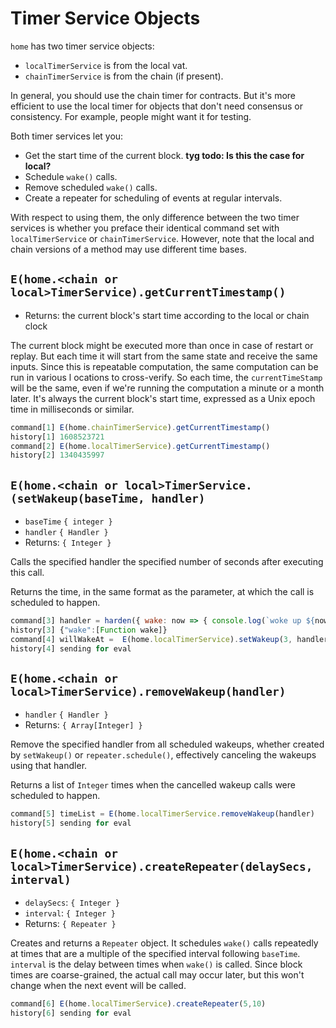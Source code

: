 # Timer Service Objects

`home` has two timer service objects: 
- `localTimerService` is from the local vat.
- `chainTimerService` is from the chain (if present). 

In general, you should use the chain timer for contracts. But it's more efficient to 
use the local timer for objects that don't need consensus or consistency. 
For example, people might want it for testing. 

Both timer services let you:
- Get the start time of the current block. **tyg todo: Is this the case for local?**
- Schedule `wake()` calls.
- Remove scheduled `wake()` calls.
- Create a repeater for scheduling of events at regular intervals. 

With respect to using them, the only difference between the two timer
services is whether you preface their identical command set with
`localTimerService` or `chainTimerService`. However, note that
the local and chain versions of a method may use different time bases.

## `E(home.<chain or local>TimerService).getCurrentTimestamp()`
- Returns: the current block's start time according to the local or chain clock

The current block might be executed more than once in case of restart or replay.
But each time it will start from the same state and receive the same inputs. 
Since this is repeatable computation, the same computation can be run in various l
ocations to cross-verify. So each time, the `currentTimeStamp` will be the same, 
even if we're running the computation a minute or a month later. It's always the 
current block's start time, expressed as a Unix epoch time in milliseconds or similar.
```js
command[1] E(home.chainTimerService).getCurrentTimestamp()
history[1] 1608523721
command[2] E(home.localTimerService).getCurrentTimestamp()
history[2] 1340435997
```

## `E(home.<chain or local>TimerService.(setWakeup(baseTime, handler)`
- `baseTime` `{ integer }` 
- `handler` `{ Handler }`
- Returns: `{ Integer }` 

Calls the specified handler the specified number of seconds after executing this call.

Returns the time, in the same format as the parameter,
at which the call is scheduled to happen. 

```js
command[3] handler = harden({ wake: now => { console.log(`woke up ${now}`); }})
history[3] {"wake":[Function wake]}
command[4] willWakeAt =  E(home.localTimerService).setWakeup(3, handler)
history[4] sending for eval
```

## `E(home.<chain or local>TimerService).removeWakeup(handler)`
- `handler` `{ Handler }`
- Returns: `{ Array[Integer] }`

Remove the specified handler from all scheduled wakeups, whether
created by `setWakeup()` or `repeater.schedule()`, effectively
canceling the wakeups using that handler.

Returns a list of `Integer` times when the cancelled wakeup calls were scheduled to happen.

```js
command[5] timeList = E(home.localTimerService.removeWakeup(handler)
history[5] sending for eval
```
  
## `E(home.<chain or local>TimerService).createRepeater(delaySecs, interval)`
- `delaySecs`: `{ Integer }`
- `interval`: `{ Integer }`
- Returns: `{ Repeater }` 

Creates and returns a `Repeater` object. It schedules `wake()` calls repeatedly at 
times that are a multiple of the specified interval following `baseTime`. `interval`
is the delay between times when `wake()` is called. Since block times are coarse-grained,
the actual call may occur later, but this won't change when the
next event will be called. 
```js
command[6] E(home.localTimerService).createRepeater(5,10)
history[6] sending for eval
```
